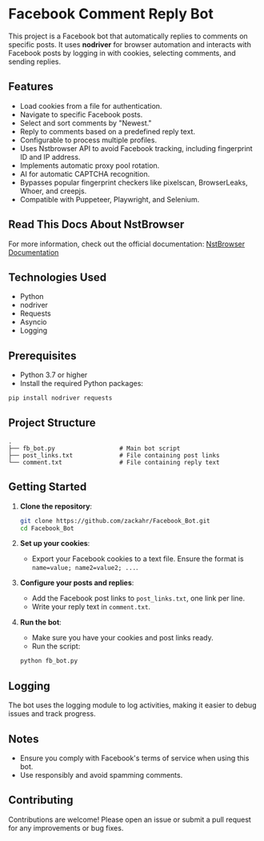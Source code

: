 # Facebook Comment Reply Bot

This project is a Facebook bot that automatically replies to comments on specific posts. It uses **nodriver** for browser automation and interacts with Facebook posts by logging in with cookies, selecting comments, and sending replies.

## Features

- Load cookies from a file for authentication.
- Navigate to specific Facebook posts.
- Select and sort comments by "Newest."
- Reply to comments based on a predefined reply text.
- Configurable to process multiple profiles.
- Uses Nstbrowser API to avoid Facebook tracking, including fingerprint ID and IP address.
- Implements automatic proxy pool rotation.
- AI for automatic CAPTCHA recognition.
- Bypasses popular fingerprint checkers like pixelscan, BrowserLeaks, Whoer, and creepjs.
- Compatible with Puppeteer, Playwright, and Selenium.

## Read This Docs About NstBrowser

For more information, check out the official documentation: [NstBrowser Documentation](https://docs.nstbrowser.io/)

## Technologies Used

- Python
- nodriver
- Requests
- Asyncio
- Logging

## Prerequisites

- Python 3.7 or higher
- Install the required Python packages:

```bash
pip install nodriver requests
```

## Project Structure

```
.
├── fb_bot.py                  # Main bot script
├── post_links.txt             # File containing post links
└── comment.txt                # File containing reply text
```

## Getting Started

1. **Clone the repository**:

   ```bash
   git clone https://github.com/zackahr/Facebook_Bot.git
   cd Facebook_Bot
   ```

2. **Set up your cookies**:
   - Export your Facebook cookies to a text file. Ensure the format is `name=value; name2=value2; ...`.

3. **Configure your posts and replies**:
   - Add the Facebook post links to `post_links.txt`, one link per line.
   - Write your reply text in `comment.txt`.

4. **Run the bot**:
   - Make sure you have your cookies and post links ready.
   - Run the script:

   ```bash
   python fb_bot.py
   ```

## Logging

The bot uses the logging module to log activities, making it easier to debug issues and track progress.

## Notes

- Ensure you comply with Facebook's terms of service when using this bot.
- Use responsibly and avoid spamming comments.

## Contributing

Contributions are welcome! Please open an issue or submit a pull request for any improvements or bug fixes.
